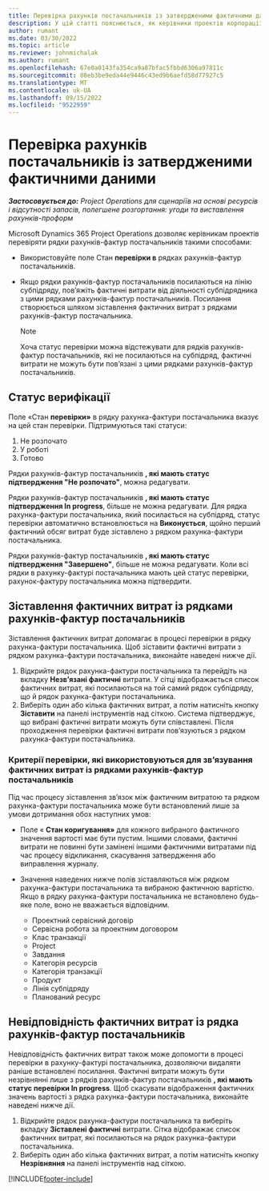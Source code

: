 ```yaml
---
title: Перевірка рахунків постачальників із затвердженими фактичними даними
description: У цій статті пояснюється, як керівники проектів корпорації Майкрософт Dynamics 365 Project Operations перевіряють рахунки-фактури постачальників із показниками, затвердженими як підрядники, які виконували роботи, і записували час, а також витратами та матеріалами, які використовувалися членами проектної групи.
author: rumant
ms.date: 03/30/2022
ms.topic: article
ms.reviewer: johnmichalak
ms.author: rumant
ms.openlocfilehash: 67e0a0143fa354ca9a87bfac5fbbd6306a97811c
ms.sourcegitcommit: 08eb3be9eda44e9446c43ed9b6aefd58d77927c5
ms.translationtype: MT
ms.contentlocale: uk-UA
ms.lasthandoff: 09/15/2022
ms.locfileid: "9522959"
---
```

# <a name="verification-of-vendor-invoices-with-approved-actuals"></a>Перевірка рахунків постачальників із затвердженими фактичними даними

_**Застосовується до:** Project Operations для сценаріїв на основі ресурсів і відсутності запасів, полегшене розгортання: угоди та виставлення рахунків-проформ_

Microsoft Dynamics 365 Project Operations дозволяє керівникам проектів перевіряти рядки рахунків-фактур постачальників такими способами:

- Використовуйте поле Стан **перевірки в** рядках рахунків-фактур постачальників.
- Якщо рядки рахунків-фактур постачальників посилаються на лінію субпідряду, пов’яжіть фактичні витрати від діяльності субпідрядника з цими рядками рахунків-фактур постачальників. Посилання створюється шляхом зіставлення фактичних витрат з рядками рахунків-фактур постачальника.

    > [!NOTE]
    > Хоча статус перевірки можна відстежувати для рядків рахунків-фактур постачальників, які не посилаються на субпідряд, фактичні витрати не можуть бути пов’язані з цими рядками рахунків-фактур постачальників.

## <a name="verification-status"></a>Статус верифікації

Поле «Стан **перевірки»** в рядку рахунка-фактури постачальника вказує на цей стан перевірки. Підтримуються такі статуси:

1. Не розпочато
2. У роботі
3. Готово

Рядки рахунків-фактур постачальників **, які мають статус підтвердження "Не розпочато"**, можна редагувати.

Рядки рахунків-фактур постачальників **, які мають статус підтвердження In progress**, більше не можна редагувати. Для рядка рахунка-фактури постачальника, який посилається на субпідряд, статус перевірки автоматично встановлюється на **Виконується**, щойно перший фактичний обсяг витрат буде зіставлено з рядком рахунка-фактури постачальника.

Рядки рахунків-фактур постачальників **, які мають статус підтвердження "Завершено"**, більше не можна редагувати. Коли всі рядки в рахунку-фактурі постачальника мають цей статус перевірки, рахунок-фактуру постачальника можна підтвердити.

## <a name="match-cost-actuals-to-vendor-invoice-lines"></a>Зіставлення фактичних витрат із рядками рахунків-фактур постачальників

Зіставлення фактичних витрат допомагає в процесі перевірки в рядку рахунка-фактури постачальника. Щоб зіставити фактичні витрати з рядком рахунка-фактури постачальника, виконайте наведені нижче дії.

1. Відкрийте рядок рахунка-фактури постачальника та перейдіть на вкладку **Незв’язані фактичні** витрати. У сітці відображається список фактичних витрат, які посилаються на той самий рядок субпідряду, що й рядок рахунка-фактури постачальника.
2. Виберіть один або кілька фактичних витрат, а потім натисніть кнопку **Зіставити** на панелі інструментів над сіткою. Система підтверджує, що вибрані фактичні витрати можуть бути співставлені. Після проходження перевірки фактичні витрати пов’язуються з рядком рахунка-фактури постачальника.

### <a name="validation-criteria-that-are-used-to-link-cost-actuals-to-vendor-invoice-lines"></a>Критерії перевірки, які використовуються для зв’язування фактичних витрат із рядками рахунків-фактур постачальників

Під час процесу зіставлення зв’язок між фактичним витратою та рядком рахунка-фактури постачальника може бути встановлений лише за умови дотримання обох наступних умов:

- Поле « **Стан коригування»** для кожного вибраного фактичного значення вартості має бути пустим. Іншими словами, фактичні витрати не повинні бути замінені іншими фактичними витратами під час процесу відкликання, скасування затвердження або виправлення журналу.
- Значення наведених нижче полів зіставляються між рядком рахунка-фактури постачальника та вибраною фактичною вартістю. Якщо в рядку рахунка-фактури постачальника не встановлено будь-яке поле, воно не вважається відповідним.

    - Проектний сервісний договір
    - Сервісна робота за проектним договором
    - Клас транзакції
    - Project
    - Завдання
    - Категорія ресурсів
    - Категорія транзакції
    - Продукт
    - Лінія субпідряду
    - Планований ресурс

## <a name="unmatch-cost-actuals-from-a-vendor-invoice-line"></a>Невідповідність фактичних витрат із рядка рахунків-фактур постачальників

Невідповідність фактичних витрат також може допомогти в процесі перевірки в рахунку-фактурі постачальника, дозволяючи видаляти раніше встановлені посилання. Фактичні витрати можуть бути незрівнянні лише з рядків рахунків-фактур постачальників **, які мають статус перевірки In progress**. Щоб скасувати відображення фактичних значень вартості з рядка рахунка-фактури постачальника, виконайте наведені нижче дії.

1. Відкрийте рядок рахунка-фактури постачальника та виберіть вкладку **Зіставлені фактичні** витрати. Сітка відображає список фактичних витрат, які посилаються на рядок рахунка-фактури постачальника.
2. Виберіть один або кілька фактичних витрат, а потім натисніть кнопку **Незрівняння** на панелі інструментів над сіткою.

[!INCLUDE[footer-include](../../includes/footer-banner.md)]

